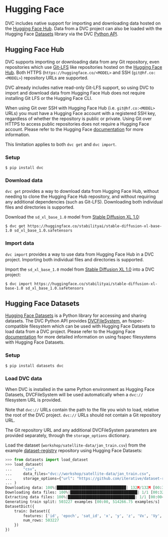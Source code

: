 # Hugging Face

DVC includes native support for importing and downloading data hosted on the
[Hugging Face Hub](https://huggingface.co/docs/hub/index). Data from a <abbr>DVC
project</abbr> can also be loaded with the Hugging Face
[Datasets](https://huggingface.co/docs/datasets/index) library via the DVC
[Python API](/doc/api-reference).

## Hugging Face Hub

DVC supports importing or downloading data from any Git repository, even
repositories which use [Git-LFS](https://git-lfs.com/) like repositories hosted
on the [Hugging Face Hub](https://huggingface.co/docs/hub/index). Both HTTPS
(`https://huggingface.co/<MODEL>` and SSH (`git@hf.co:<MODEL>`) repository URLs
are supported.

<admon type="tip">

DVC already includes native read-only Git-LFS support, so using DVC to import
and download data from Hugging Face Hub does not require installing Git LFS or
the Hugging Face CLI.

</admon>

<admon type="info">

When using Git over SSH with Hugging Face Hub (i.e. `git@hf.co:<MODEL>` URLs)
you must have a Hugging Face account with a registered SSH key, regardless of
whether the repository is public or private. Using Git over HTTPS to access
public repositories does not require a Hugging Face account. Please refer to the
Hugging Face [documentation](https://huggingface.co/docs/hub/security-git-ssh)
for more information.

This limitation applies to both `dvc get` and `dvc import`.

</admon>

### Setup

```cli
$ pip install dvc
```

### Download data

`dvc get` provides a way to download data from Hugging Face Hub, without needing
to clone the Hugging Face Hub repository, and without requiring any additional
dependencies (such as Git-LFS). Downloading both individual files and
directories is supported.

Download the `sd_xl_base_1.0` model from
[Stable Diffusion XL 1.0](https://huggingface.co/stabilityai/stable-diffusion-xl-base-1.0):

```cli
$ dvc get https://huggingface.co/stabilityai/stable-diffusion-xl-base-1.0 sd_xl_base_1.0.safetensors
```

### Import data

`dvc import` provides a way to use data from Hugging Face Hub in a <abbr>DVC
project</abbr>. Importing both individual files and directories is supported.

Import the `sd_xl_base_1.0` model from
[Stable Diffusion XL 1.0](https://huggingface.co/stabilityai/stable-diffusion-xl-base-1.0)
into a <abbr>DVC project</abbr>:

```cli
$ dvc import https://huggingface.co/stabilityai/stable-diffusion-xl-base-1.0 sd_xl_base_1.0.safetensors
```

## Hugging Face Datasets

[Hugging Face Datasets](https://huggingface.co/docs/datasets/index) is a Python
library for accessing and sharing datasets. The DVC Python API provides
[DVCFileSystem](/doc/api-reference/dvcfilesystem), an fsspec-compatible
filesystem which can be used with Hugging Face Datasets to load data from a
<abbr>DVC project</abbr>. Please refer to the Hugging Face
[documentation](https://huggingface.co/docs/datasets/main/en/filesystems) for
more detailed information on using fsspec filesystems with Hugging Face
Datasets.

### Setup

```cli
$ pip install datasets dvc
```

### Load DVC data

When DVC is installed in the same Python environment as Hugging Face Datasets,
DVCFileSystem will be used automatically when a `dvc://` filesystem URL is
provided.

<admon type="tip">

Note that `dvc://` URLs contain the path to the file you wish to load, relative
the root of the DVC project. `dvc://` URLs should not contain a Git repository
URL.

The Git repository URL and any additional DVCFileSystem parameters are provided
separately, through the `storage_options` dictionary.

</admon>

Load the dataset (`workshop/satellite-data/jan_train.csv`) from the example
[dataset-registry](https://github.com/iterative/dataset-registry) repository
using Hugging Face Datasets:

```python
>>> from datasets import load_dataset
>>> load_dataset(
...     "csv",
...     data_files="dvc://workshop/satellite-data/jan_train.csv",
...     storage_options={"url": "https://github.com/iterative/dataset-registry.git"}
... )
Downloading data: 100%|███████████████████████████████| 132M/132M [00:30<00:00, 4.32MB/s]
Downloading data files: 100%|██████████████████████████████| 1/1 [00:32<00:00, 32.17s/it]
Extracting data files: 100%|██████████████████████████████| 1/1 [00:00<00:00, 443.84it/s]
Generating train split: 503227 examples [00:00, 514266.75 examples/s]
DatasetDict({
    train: Dataset({
        features: ['id', 'epoch', 'sat_id', 'x', 'y', 'z', 'Vx', 'Vy', 'Vz', 'x_sim', 'y_sim', 'z_sim', 'Vx_sim', 'Vy_sim', 'Vz_sim'],
        num_rows: 503227
    })
})
```
